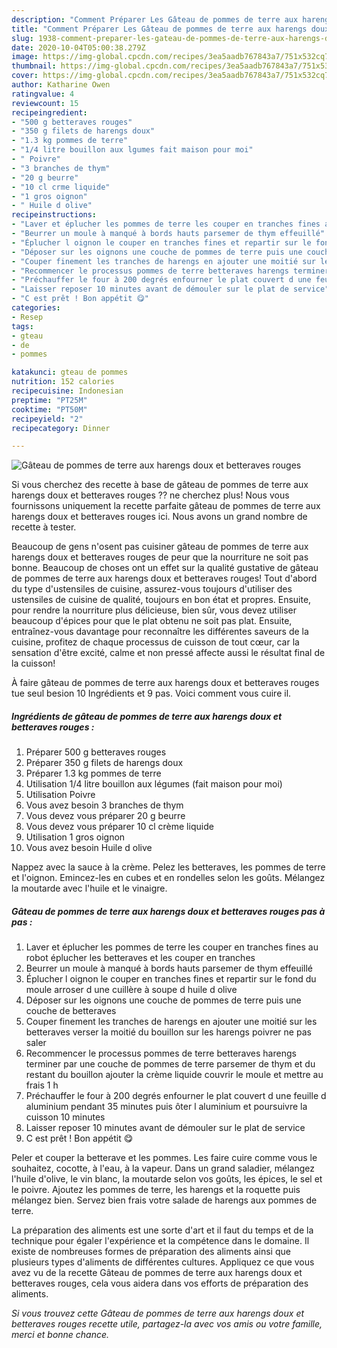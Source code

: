 ```yaml
---
description: "Comment Préparer Les Gâteau de pommes de terre aux harengs doux et betteraves rouges"
title: "Comment Préparer Les Gâteau de pommes de terre aux harengs doux et betteraves rouges"
slug: 1938-comment-preparer-les-gateau-de-pommes-de-terre-aux-harengs-doux-et-betteraves-rouges
date: 2020-10-04T05:00:38.279Z
image: https://img-global.cpcdn.com/recipes/3ea5aadb767843a7/751x532cq70/gateau-de-pommes-de-terre-aux-harengs-doux-et-betteraves-rouges-photo-principale-de-la-recette.jpg
thumbnail: https://img-global.cpcdn.com/recipes/3ea5aadb767843a7/751x532cq70/gateau-de-pommes-de-terre-aux-harengs-doux-et-betteraves-rouges-photo-principale-de-la-recette.jpg
cover: https://img-global.cpcdn.com/recipes/3ea5aadb767843a7/751x532cq70/gateau-de-pommes-de-terre-aux-harengs-doux-et-betteraves-rouges-photo-principale-de-la-recette.jpg
author: Katharine Owen
ratingvalue: 4
reviewcount: 15
recipeingredient:
- "500 g betteraves rouges"
- "350 g filets de harengs doux"
- "1.3 kg pommes de terre"
- "1/4 litre bouillon aux lgumes fait maison pour moi"
- " Poivre"
- "3 branches de thym"
- "20 g beurre"
- "10 cl crme liquide"
- "1 gros oignon"
- " Huile d olive"
recipeinstructions:
- "Laver et éplucher les pommes de terre les couper en tranches fines au robot éplucher les betteraves et les couper en tranches"
- "Beurrer un moule à manqué à bords hauts parsemer de thym effeuillé"
- "Éplucher l oignon le couper en tranches fines et repartir sur le fond du moule arroser d une cuillère à soupe d huile d olive"
- "Déposer sur les oignons une couche de pommes de terre puis une couche de betteraves"
- "Couper finement les tranches de harengs en ajouter une moitié sur les betteraves verser la moitié du bouillon sur les harengs poivrer ne pas saler"
- "Recommencer le processus pommes de terre betteraves harengs terminer par une couche de pommes de terre parsemer de thym et du restant du bouillon ajouter la crème liquide couvrir le moule et mettre au frais 1 h"
- "Préchauffer le four à 200 degrés enfourner le plat couvert d une feuille d aluminium pendant 35 minutes puis ôter l aluminium et poursuivre la cuisson 10 minutes"
- "Laisser reposer 10 minutes avant de démouler sur le plat de service"
- "C est prêt ! Bon appétit 😋"
categories:
- Resep
tags:
- gteau
- de
- pommes

katakunci: gteau de pommes 
nutrition: 152 calories
recipecuisine: Indonesian
preptime: "PT25M"
cooktime: "PT50M"
recipeyield: "2"
recipecategory: Dinner

---
```



![Gâteau de pommes de terre aux harengs doux et betteraves rouges](https://img-global.cpcdn.com/recipes/3ea5aadb767843a7/751x532cq70/gateau-de-pommes-de-terre-aux-harengs-doux-et-betteraves-rouges-photo-principale-de-la-recette.jpg)

Si vous cherchez des recette à base de gâteau de pommes de terre aux harengs doux et betteraves rouges ?? ne cherchez plus! Nous vous fournissons uniquement la recette parfaite gâteau de pommes de terre aux harengs doux et betteraves rouges ici. Nous avons un grand nombre de recette à tester.

Beaucoup de gens n'osent pas cuisiner gâteau de pommes de terre aux harengs doux et betteraves rouges de peur que la nourriture ne soit pas bonne. Beaucoup de choses ont un effet sur la qualité gustative de gâteau de pommes de terre aux harengs doux et betteraves rouges! Tout d'abord du type d'ustensiles de cuisine, assurez-vous toujours d'utiliser des ustensiles de cuisine de qualité, toujours en bon état et propres. Ensuite, pour rendre la nourriture plus délicieuse, bien sûr, vous devez utiliser beaucoup d'épices pour que le plat obtenu ne soit pas plat. Ensuite, entraînez-vous davantage pour reconnaître les différentes saveurs de la cuisine, profitez de chaque processus de cuisson de tout cœur, car la sensation d'être excité, calme et non pressé affecte aussi le résultat final de la cuisson!

<!--inarticleads1-->

À faire gâteau de pommes de terre aux harengs doux et betteraves rouges tue seul besion 10 Ingrédients et 9 pas. Voici comment vous cuire il.

##### Ingrédients de gâteau de pommes de terre aux harengs doux et betteraves rouges :

1. Préparer 500 g betteraves rouges
1. Préparer 350 g filets de harengs doux
1. Préparer 1.3 kg pommes de terre
1. Utilisation 1/4 litre bouillon aux légumes (fait maison pour moi)
1. Utilisation  Poivre
1. Vous avez besoin 3 branches de thym
1. Vous devez vous préparer 20 g beurre
1. Vous devez vous préparer 10 cl crème liquide
1. Utilisation 1 gros oignon
1. Vous avez besoin  Huile d olive


Nappez avec la sauce à la crème. Pelez les betteraves, les pommes de terre et l&#39;oignon. Emincez-les en cubes et en rondelles selon les goûts. Mélangez la moutarde avec l&#39;huile et le vinaigre. 

<!--inarticleads2-->

##### Gâteau de pommes de terre aux harengs doux et betteraves rouges pas à pas :

1. Laver et éplucher les pommes de terre les couper en tranches fines au robot éplucher les betteraves et les couper en tranches
1. Beurrer un moule à manqué à bords hauts parsemer de thym effeuillé
1. Éplucher l oignon le couper en tranches fines et repartir sur le fond du moule arroser d une cuillère à soupe d huile d olive
1. Déposer sur les oignons une couche de pommes de terre puis une couche de betteraves
1. Couper finement les tranches de harengs en ajouter une moitié sur les betteraves verser la moitié du bouillon sur les harengs poivrer ne pas saler
1. Recommencer le processus pommes de terre betteraves harengs terminer par une couche de pommes de terre parsemer de thym et du restant du bouillon ajouter la crème liquide couvrir le moule et mettre au frais 1 h
1. Préchauffer le four à 200 degrés enfourner le plat couvert d une feuille d aluminium pendant 35 minutes puis ôter l aluminium et poursuivre la cuisson 10 minutes
1. Laisser reposer 10 minutes avant de démouler sur le plat de service
1. C est prêt ! Bon appétit 😋


Peler et couper la betterave et les pommes. Les faire cuire comme vous le souhaitez, cocotte, à l&#39;eau, à la vapeur. Dans un grand saladier, mélangez l&#39;huile d&#39;olive, le vin blanc, la moutarde selon vos goûts, les épices, le sel et le poivre. Ajoutez les pommes de terre, les harengs et la roquette puis mélangez bien. Servez bien frais votre salade de harengs aux pommes de terre. 

<!--inarticleads1-->

<p>
La préparation des aliments est une sorte d'art et il faut du temps et de la technique pour égaler l'expérience et la compétence dans le domaine. Il existe de nombreuses formes de préparation des aliments ainsi que plusieurs types d'aliments de différentes cultures. Appliquez ce que vous avez vu de la recette Gâteau de pommes de terre aux harengs doux et betteraves rouges, cela vous aidera dans vos efforts de préparation des aliments.
</p>

<p>
<i>Si vous trouvez cette Gâteau de pommes de terre aux harengs doux et betteraves rouges recette utile, partagez-la avec vos amis ou votre famille, merci et bonne chance.</i>
</p>
